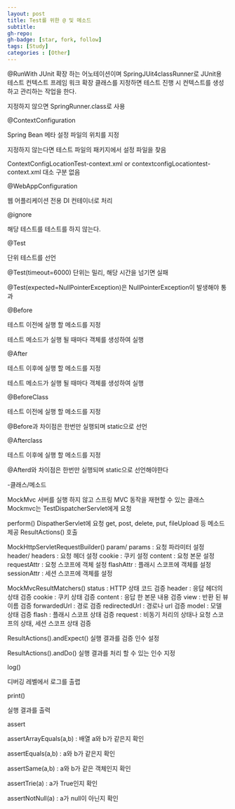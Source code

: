 ```yaml
---
layout: post
title: Test를 위한 @ 및 메소드
subtitle: 
gh-repo: 
gh-badge: [star, fork, follow]
tags: [Study]
categories : [Other]
---
```




@RunWith
JUnit 확장 하는 어노테이션이며 SpringJUit4classRunner로 JUnit용 테스트 컨텍스트 프레임 워크 확장 클래스를 지정하면 테스트 진행 시 컨텍스트를 생성하고 관리하는 작업을 한다.

지정하지 않으면 SpringRunner.class로 사용



@ContextConfiguration

Spring Bean 메타 설정 파일의 위치를 지정

지정하지 않는다면 테스트 파일의 패키지에서 설정 파일을 찾음

ContextConfigLocationTest-context.xml or contextconfigLocationtest-context.xml 대소 구분 없음



@WebAppConfiguration

웹 어플리케이션 전용 DI 컨테이너로 처리



@ignore

해당 테스트를 테스트를 하지 않는다.



@Test

단위 테스트를 선언

@Test(timeout=6000) 단위는 밀리, 해당 시간을 넘기면 실패

@Test(expected=NullPointerException)은 NullPointerException이 발생해야 통과



@Before

테스트 이전에 실행 할 메소드를 지정

테스트 메소드가 실행 될 때마다 객체를 생성하여 실행



@After

테스트 이후에 실행 할 메소드를 지정

테스트 메소드가 실행 될 때마다 객체를 생성하여 실행



@BeforeClass

테스트 이전에 실행 할 메소드를 지정

@Before과 차이점은 한번만 실행되며 static으로 선언



@Afterclass

테스트 이후에 실행 할 메소드를 지정

@Afterd와 차이점은 한번만 실행되며 static으로 선언해야한다





-클래스/메소드

MockMvc
서버를 실행 하지 않고 스프링 MVC 동작을 재현할 수 있는 클래스
Mockmvc는 TestDispatcherServlet에게 요청

perform()
DispatherServlet에 요청
get, post, delete, put, fileUpload 등 메소드 제공
ResultActions() 호출

MockHttpServletRequestBuilder()
param/ params : 요청 파라미터 설정
header/ headers : 요청 헤더 설정
cookie : 쿠키 설정
content : 요청 본문 설정
requestAttr : 요청 스코프에 객체 설정
flashAttr : 플래시 스코프에 객체를 설정
sessionAttr : 세션 스코프에 객체를 설정

MockMvcResultMatchers()
status : HTTP 상태 코드 검증
header : 응답 헤더의 상태 검증
cookie : 쿠키 상태 검증
content : 응답 한 본문 내용 검증
view : 반환 된 뷰 이름 검증
forwardedUrl : 경로 검증
redirectedUrl : 경로나 url 검증
model : 모델 상태 검증
flash : 플래시 스코프 상태 검증
request : 비동기 처리의 상태나 요청 스코프의 상태, 세션 스코프 상태 검증

ResultActions().andExpect()
실행 결과를 검증 인수 설정

ResultActions().andDo()
실행 결과를 처리 할 수 있는 인수 지정


log()

디버깅 레벨에서 로그를 출렵


print()

실행 결과를 출력



assert

assertArrayEquals(a,b) : 배열 a와  b가 같은지 확인

assertEquals(a,b) : a와 b가 같은지 확인

assertSame(a,b) : a와 b가 같은 객체인지 확인

assertTrie(a) : a가 True인지 확인

assertNotNull(a) : a가 null이 아닌지 확인



